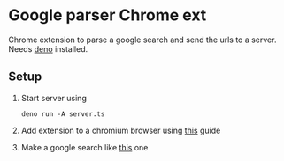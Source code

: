 # Google parser Chrome ext

Chrome extension to parse a google search and send the urls to a server. Needs [deno](https://deno.land) installed.

## Setup

1. Start server using

   ```shell
   deno run -A server.ts
   ```

2. Add extension to a chromium browser using [this](https://developer.chrome.com/docs/extensions/mv3/getstarted/) guide
3. Make a google search like [this](https://www.google.com/search?q=the+meaning+of+life) one
